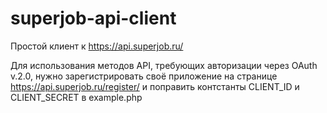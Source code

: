 superjob-api-client
===================

Простой клиент к https://api.superjob.ru/

Для использования методов API, требующих авторизации через OAuth v.2.0, нужно зарегистрировать своё приложение на странице https://api.superjob.ru/register/ и поправить контстанты CLIENT_ID и CLIENT_SECRET в example.php

